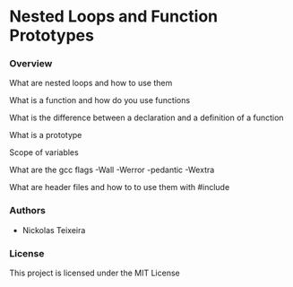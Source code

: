 # Nested Loops and Function Prototypes #

### Overview ###

What are nested loops and how to use them

What is a function and how do you use functions

What is the difference between a declaration and a definition of a function

What is a prototype

Scope of variables

What are the gcc flags -Wall -Werror -pedantic -Wextra

What are header files and how to to use them with #include

### Authors ###

* Nickolas Teixeira

### License ###

This project is licensed under the MIT License
